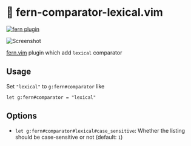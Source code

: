 # 🌿 fern-comparator-lexical.vim

[![fern plugin](https://img.shields.io/badge/🌿%20fern-plugin-yellowgreen)](https://github.com/lambdalisue/fern.vim)

![Screenshot](https://user-images.githubusercontent.com/546312/73591839-13725800-4537-11ea-93d8-bb74036a7dfe.png)

[fern.vim](https://github.com/lambdalisue/fern.vim) plugin which add `lexical` comparator

## Usage

Set `"lexical"` to `g:fern#comparator` like

```vim
let g:fern#comparator = "lexical"
```

## Options

- `let g:fern#comparator#lexical#case_sensitive`: Whether the listing should be case-sensitive or not (default: `1`)
